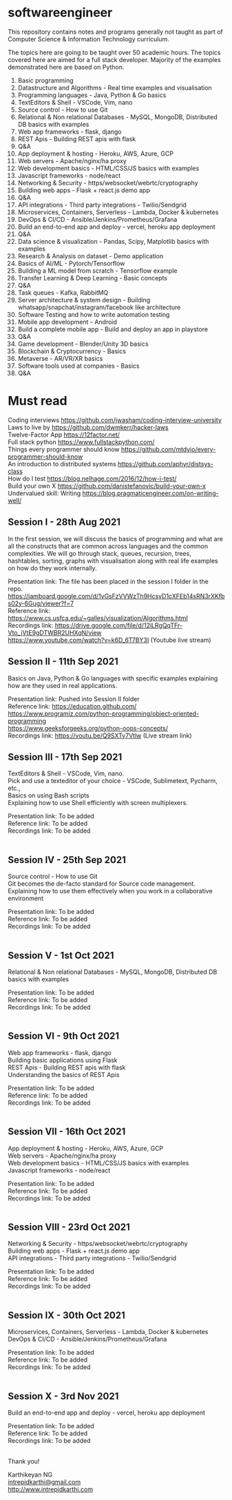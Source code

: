 # softwareengineer
This repository contains notes and programs generally not taught as part of Computer Science &amp; Information Technology curriculum. 

The topics here are going to be taught over 50 academic hours. The topics covered here are aimed for a full stack developer. Majority of the examples demonstrated here are based on Python. 

1. Basic programming
2. Datastructure and Algorithms - Real time examples and visualisation
3. Programming languages - Java, Python & Go basics
4. TextEditors & Shell - VSCode, Vim, nano
5. Source control - How to use Git 
6. Relational & Non relational Databases - MySQL, MongoDB, Distributed DB basics with examples
11. Web app frameworks - flask, django
12. REST Apis - Building REST apis with flask
13. Q&A
14. App deployment & hosting - Heroku, AWS, Azure, GCP
15. Web servers - Apache/nginx/ha proxy
16. Web development basics - HTML/CSS/JS basics with examples
17. Javascript frameworks - node/react
18. Networking & Security - https/websocket/webrtc/cryptography
20. Building web apps - Flask + react.js demo app
21. Q&A
22. API integrations - Third party integrations - Twilio/Sendgrid
23. Microservices, Containers, Serverless - Lambda, Docker & kubernetes
25. DevOps & CI/CD - Ansible/Jenkins/Prometheus/Grafana
27. Build an end-to-end app and deploy - vercel, heroku app deployment
28. Q&A
29. Data science & visualization - Pandas, Scipy, Matplotlib basics with examples
30. Research & Analysis on dataset - Demo application
31. Basics of AI/ML - Pytorch/Tensorflow
32. Building a ML model from scratch - Tensorflow example
33. Transfer Learning & Deep Learning - Basic concepts
34. Q&A
35. Task queues - Kafka, RabbitMQ
36. Server architecture & system design - Building whatsapp/snapchat/instagram/facebook like architecture 
37. Software Testing and how to write automation testing
38. Mobile app development - Android
39. Build a complete mobile app - Build and deploy an app in playstore
40. Q&A
41. Game development - Blender/Unity 3D basics
42. Blockchain & Cryptocurrency - Basics
43. Metaverse - AR/VR/XR basics
44. Software tools used at companies - Basics
45. Q&A

# Must read

Coding interviews https://github.com/jwasham/coding-interview-university <br/>
Laws to live by https://github.com/dwmkerr/hacker-laws <br/>
Twelve-Factor App https://12factor.net/ <br/>
Full stack python https://www.fullstackpython.com/ <br/>
Things every programmer should know https://github.com/mtdvio/every-programmer-should-know <br/>
An introduction to distributed systems https://github.com/aphyr/distsys-class <br/>
How do I test https://blog.nelhage.com/2016/12/how-i-test/ <br/>
Build your own X https://github.com/danistefanovic/build-your-own-x <br/>
Undervalued skill: Writing https://blog.pragmaticengineer.com/on-writing-well/ <br/>



## Session I - 28th Aug 2021
In the first session, we will discuss the basics of programming and what are all the constructs that are common across languages and the common complexities. We will go through stack, queues, recursion, trees, hashtables, sorting, graphs with visualisation along with real life examples on how do they work internally. 

Presentation link: The file has been placed in the session I folder in the repo. https://jamboard.google.com/d/1vGsFzVVWzTh9HcsvD1cXFEb14sRN3rXKfbs02y-6Gug/viewer?f=7 <br/>
Reference link: https://www.cs.usfca.edu/~galles/visualization/Algorithms.html <br/>
Recordings link: https://drive.google.com/file/d/12iLRgQqTFr-Vto_jVtE9gDTWBR2UHXqN/view <br/>
https://www.youtube.com/watch?v=k6D_6T7BY3I (Youtube live stream) <br/>

## Session II - 11th Sep 2021
Basics on Java, Python & Go languages with specific examples explaining how are they used in real applications. 

Presentation link: Pushed into Session II folder <br/>
Reference link: https://education.github.com/ <br/>
https://www.programiz.com/python-programming/object-oriented-programming <br/>
https://www.geeksforgeeks.org/python-oops-concepts/ <br/>
Recordings link: https://youtu.be/Q9SXTy7Vtlw (Live stream link) <br/>

## Session III - 17th Sep 2021
TextEditors & Shell - VSCode, Vim, nano. <br/>
Pick and use a texteditor of your choice - VSCode, Sublimetext, Pycharm, etc., <br/>
Basics on using Bash scripts <br/>
Explaining how to use Shell efficiently with screen multiplexers.  <br/>

Presentation link: To be added <br/>
Reference link: To be added <br/>
Recordings link: To be added <br/>
<br/>

## Session IV - 25th Sep 2021
Source control - How to use Git <br/>
Git becomes the de-facto standard for Source code management. <br/>
Explaining how to use them effectively when you work in a collaborative environment <br/>

Presentation link: To be added <br/>
Reference link: To be added <br/>
Recordings link: To be added <br/>
<br/>

## Session V - 1st Oct 2021
Relational & Non relational Databases - MySQL, MongoDB, Distributed DB basics with examples <br/>

Presentation link: To be added <br/>
Reference link: To be added <br/>
Recordings link: To be added <br/>
<br/>

## Session VI - 9th Oct 2021
Web app frameworks - flask, django <br/>
Building basic applications using Flask<br/>
REST Apis - Building REST apis with flask <br/>
Understanding the basics of REST Apis<br/>

Presentation link: To be added <br/>
Reference link: To be added <br/>
Recordings link: To be added <br/>
<br/>

## Session VII - 16th Oct 2021
App deployment & hosting - Heroku, AWS, Azure, GCP<br/>
Web servers - Apache/nginx/ha proxy<br/>
Web development basics - HTML/CSS/JS basics with examples<br/>
Javascript frameworks - node/react<br/>

Presentation link: To be added <br/>
Reference link: To be added <br/>
Recordings link: To be added <br/>
<br/>

## Session VIII - 23rd Oct 2021
Networking & Security - https/websocket/webrtc/cryptography<br/>
Building web apps - Flask + react.js demo app<br/>
API integrations - Third party integrations - Twilio/Sendgrid<br/>

Presentation link: To be added <br/>
Reference link: To be added <br/>
Recordings link: To be added <br/>
<br/>

## Session IX - 30th Oct 2021
Microservices, Containers, Serverless - Lambda, Docker & kubernetes<br/>
DevOps & CI/CD - Ansible/Jenkins/Prometheus/Grafana<br/>

Presentation link: To be added <br/>
Reference link: To be added <br/>
Recordings link: To be added <br/>
<br/>

## Session X - 3rd Nov 2021
Build an end-to-end app and deploy - vercel, heroku app deployment<br/>

Presentation link: To be added <br/>
Reference link: To be added <br/>
Recordings link: To be added <br/>
<br/>



Thank you!

Karthikeyan NG<br/>
intrepidkarthi@gmail.com<br/>
http://www.intrepidkarthi.com<br/>


